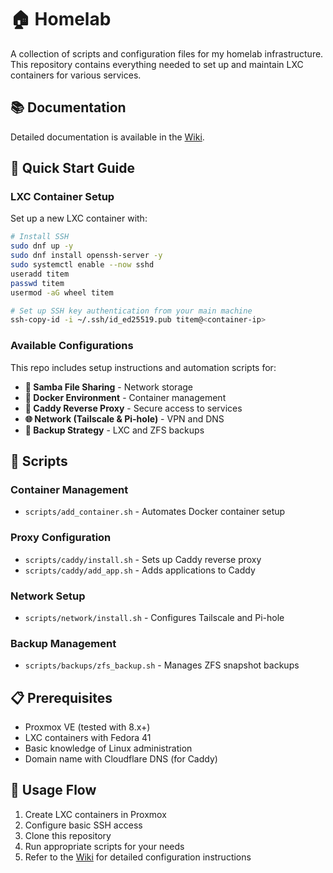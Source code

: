 # 🏠 Homelab
A collection of scripts and configuration files for my homelab infrastructure. This repository contains everything needed to set up and maintain LXC containers for various services.

## 📚 Documentation
Detailed documentation is available in the [Wiki](../../wiki).

## 🚀 Quick Start Guide
### LXC Container Setup
Set up a new LXC container with:
```bash
# Install SSH
sudo dnf up -y
sudo dnf install openssh-server -y
sudo systemctl enable --now sshd
useradd titem
passwd titem
usermod -aG wheel titem

# Set up SSH key authentication from your main machine
ssh-copy-id -i ~/.ssh/id_ed25519.pub titem@<container-ip>
```

### Available Configurations
This repo includes setup instructions and automation scripts for:

- **📁 Samba File Sharing** - Network storage
- **🐳 Docker Environment** - Container management
- **🔐 Caddy Reverse Proxy** - Secure access to services
- **🌐 Network (Tailscale & Pi-hole)** - VPN and DNS
- **💾 Backup Strategy** - LXC and ZFS backups

## 📜 Scripts
### Container Management
- `scripts/add_container.sh` - Automates Docker container setup

### Proxy Configuration
- `scripts/caddy/install.sh` - Sets up Caddy reverse proxy
- `scripts/caddy/add_app.sh` - Adds applications to Caddy

### Network Setup
- `scripts/network/install.sh` - Configures Tailscale and Pi-hole

### Backup Management
- `scripts/backups/zfs_backup.sh` - Manages ZFS snapshot backups

## 📋 Prerequisites
- Proxmox VE (tested with 8.x+)
- LXC containers with Fedora 41
- Basic knowledge of Linux administration
- Domain name with Cloudflare DNS (for Caddy)

## 🔄 Usage Flow
1. Create LXC containers in Proxmox
2. Configure basic SSH access
3. Clone this repository
4. Run appropriate scripts for your needs
5. Refer to the [Wiki](../../wiki) for detailed configuration instructions
